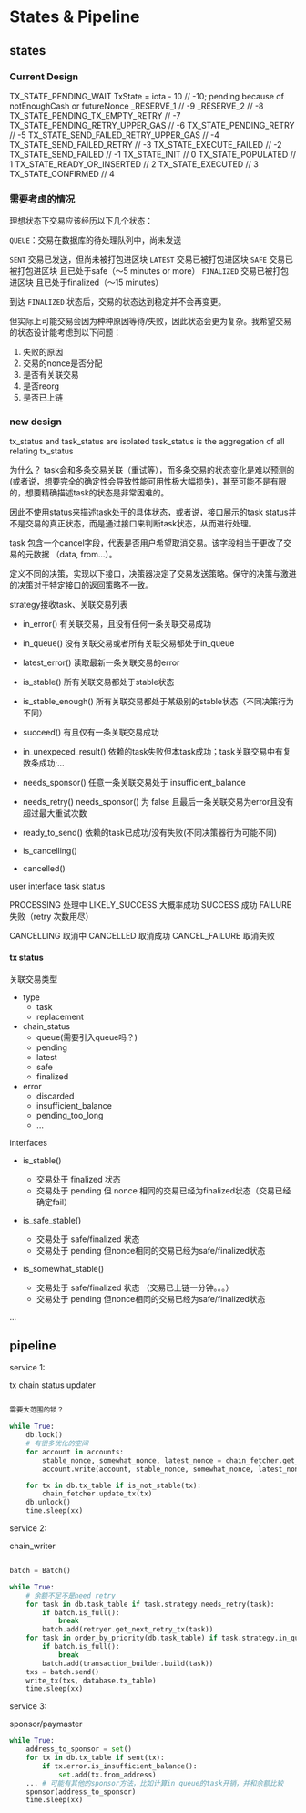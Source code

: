 # States & Pipeline

## states

### Current Design

TX_STATE_PENDING_WAIT                TxState = iota - 10 // -10; pending because of notEnoughCash or futureNonce
_RESERVE_1                                               // -9
_RESERVE_2                                               // -8
TX_STATE_PENDING_TX_EMPTY_RETRY                          // -7
TX_STATE_PENDING_RETRY_UPPER_GAS                         // -6
TX_STATE_PENDING_RETRY                                   // -5
TX_STATE_SEND_FAILED_RETRY_UPPER_GAS                     // -4
TX_STATE_SEND_FAILED_RETRY                               // -3
TX_STATE_EXECUTE_FAILED                                  // -2
TX_STATE_SEND_FAILED                                     // -1
TX_STATE_INIT                                            // 0
TX_STATE_POPULATED                                       // 1
TX_STATE_READY_OR_INSERTED                               // 2
TX_STATE_EXECUTED                                        // 3
TX_STATE_CONFIRMED                                       // 4

### 需要考虑的情况

理想状态下交易应该经历以下几个状态：

`QUEUE`：交易在数据库的待处理队列中，尚未发送

`SENT` 交易已发送，但尚未被打包进区块
`LATEST` 交易已被打包进区块
`SAFE` 交易已被打包进区块 且已处于safe（～5 minutes or more）
`FINALIZED` 交易已被打包进区块 且已处于finalized（～15 minutes）

到达 `FINALIZED` 状态后，交易的状态达到稳定并不会再变更。

但实际上可能交易会因为种种原因等待/失败，因此状态会更为复杂。我希望交易的状态设计能考虑到以下问题：

1. 失败的原因
2. 交易的nonce是否分配
3. 是否有关联交易
4. 是否reorg
5. 是否已上链

### new design

tx_status and task_status are isolated
task_status is the aggregation of all relating tx_status

为什么？
task会和多条交易关联（重试等），而多条交易的状态变化是难以预测的(或者说，想要完全的确定性会导致性能可用性极大幅损失)，甚至可能不是有限的，想要精确描述task的状态是非常困难的。

因此不使用status来描述task处于的具体状态，或者说，接口展示的task status并不是交易的真正状态，而是通过接口来判断task状态，从而进行处理。

task 包含一个cancel字段，代表是否用户希望取消交易。该字段相当于更改了交易的元数据 （data, from...）。

定义不同的决策，实现以下接口，决策器决定了交易发送策略。保守的决策与激进的决策对于特定接口的返回策略不一致。

strategy接收task、关联交易列表

- in_error() 有关联交易，且没有任何一条关联交易成功
- in_queue() 没有关联交易或者所有关联交易都处于in_queue
- latest_error() 读取最新一条关联交易的error
- is_stable() 所有关联交易都处于stable状态
- is_stable_enough() 所有关联交易都处于某级别的stable状态（不同决策行为不同）
- succeed() 有且仅有一条关联交易成功
- in_unexpeced_result() 依赖的task失败但本task成功；task关联交易中有复数条成功;...
- needs_sponsor() 任意一条关联交易处于 insufficient_balance
- needs_retry() needs_sponsor() 为 false 且最后一条关联交易为error且没有超过最大重试次数
- ready_to_send() 依赖的task已成功/没有失败(不同决策器行为可能不同)

- is_cancelling()
- cancelled()

user interface task status

PROCESSING 处理中
LIKELY_SUCCESS 大概率成功
SUCCESS 成功
FAILURE 失败（retry 次数用尽）

CANCELLING 取消中
CANCELLED 取消成功
CANCEL_FAILURE 取消失败

#### tx status

关联交易类型

- type
  - task
  - replacement
- chain_status
  - queue(需要引入queue吗？)
  - pending
  - latest
  - safe
  - finalized
- error
  - discarded
  - insufficient_balance
  - pending_too_long
  - ...

interfaces

- is_stable()
  - 交易处于 finalized 状态
  - 交易处于 pending 但 nonce 相同的交易已经为finalized状态（交易已经确定fail）

- is_safe_stable()
  - 交易处于 safe/finalized 状态
  - 交易处于 pending 但nonce相同的交易已经为safe/finalized状态

- is_somewhat_stable()
  - 交易处于 safe/finalized 状态 （交易已上链一分钟。。。）
  - 交易处于 pending 但nonce相同的交易已经为safe/finalized状态

...

## pipeline

service 1:

tx chain status updater

```py

需要大范围的锁？

while True:
    db.lock()
    # 有很多优化的空间
    for account in accounts:
        stable_nonce, somewhat_nonce, latest_nonce = chain_fetcher.get_nonces(account)
        account.write(account, stable_nonce, somewhat_nonce, latest_nonce)

    for tx in db.tx_table if is_not_stable(tx):
        chain_fetcher.update_tx(tx)
    db.unlock()
    time.sleep(xx)
```

service 2:

chain_writer

```py

batch = Batch()

while True:
    # 余额不足不是need retry
    for task in db.task_table if task.strategy.needs_retry(task):
        if batch.is_full():
            break
        batch.add(retryer.get_next_retry_tx(task))
    for task in order_by_priority(db.task_table) if task.strategy.in_queue(task):
        if batch.is_full():
            break
        batch.add(transaction_builder.build(task))
    txs = batch.send()
    write_tx(txs, database.tx_table)
    time.sleep(xx)
```

service 3:

sponsor/paymaster

```py
while True:
    address_to_sponsor = set()
    for tx in db.tx_table if sent(tx):
        if tx.error.is_insufficient_balance():
            set.add(tx.from_address)
    ... # 可能有其他的sponsor方法，比如计算in_queue的task开销，并和余额比较
    sponsor(address_to_sponsor)
    time.sleep(xx)
```
